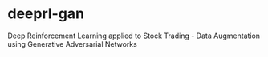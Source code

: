 # deeprl-gan

Deep Reinforcement Learning applied to Stock Trading - Data Augmentation using Generative Adversarial Networks